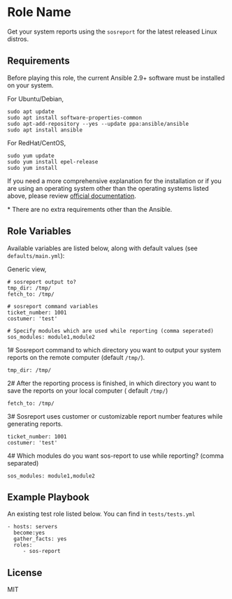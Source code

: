 Role Name
=========

Get your system reports using the `sosreport` for the latest released Linux distros.

Requirements
------------
Before playing this role, the current Ansible 2.9+ software must be installed on your system.  

For Ubuntu/Debian,
```
sudo apt update
sudo apt install software-properties-common
sudo apt-add-repository --yes --update ppa:ansible/ansible
sudo apt install ansible
```

For RedHat/CentOS,
```
sudo yum update
sudo yum install epel-release
sudo yum install
```

If you need a more comprehensive explanation for the installation or if you are using an operating system other than the operating systems listed above, please review [official documentation](https://docs.ansible.com/ansible/latest/installation_guide/intro_installation.html).  

\* There are no extra requirements other than the Ansible. 

Role Variables
--------------
Available variables are listed below, along with default values (see `defaults/main.yml`):

Generic view,

    # sosreport output to?
    tmp_dir: /tmp/
    fetch_to: /tmp/

    # sosreport command variables
    ticket_number: 1001
    costumer: 'test'

    # Specify modules which are used while reporting (comma seperated)
    sos_modules: module1,module2
  

1# Sosreport command to which directory you want to output your system reports on the remote computer (default `/tmp/`). 

    tmp_dir: /tmp/

2# After the reporting process is finished, in which directory you want to save the reports on your local computer ( default `/tmp/`)

    fetch_to: /tmp/

3# Sosreport uses customer or customizable report number features while generating reports.  

    ticket_number: 1001
    costumer: 'test'

4# Which modules do you want sos-report to use while reporting? (comma separated) 

    sos_modules: module1,module2 

Example Playbook
----------------

An existing test role listed below. You can find in `tests/tests.yml`

    - hosts: servers
      become:yes
      gather_facts: yes
      roles:
         - sos-report

License
-------

MIT
